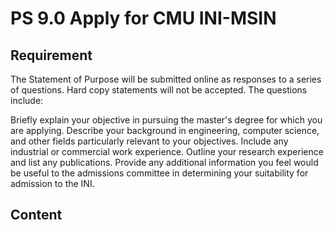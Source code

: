 # PS 9.0 Apply for CMU INI-MSIN

## Requirement

The Statement of Purpose will be submitted online as responses to a series of questions. Hard copy statements will not be accepted. The questions include:

Briefly explain your objective in pursuing the master's degree for which you are applying.
Describe your background in engineering, computer science, and other fields particularly relevant to your objectives. Include any industrial or commercial work experience.
Outline your research experience and list any publications.
Provide any additional information you feel would be useful to the admissions committee in determining your suitability for admission to the INI.

## Content